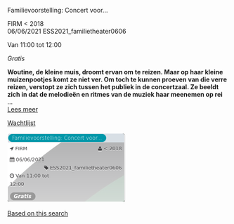 Familievoorstelling: Concert voor...

FIRM < 2018  
06/06/2021 ESS2021\_familietheater0606  

Van 11:00 tot 12:00

*Gratis*

  

  

**Woutine, de kleine muis, droomt ervan om te reizen. Maar op haar kleine muizenpootjes komt ze niet ver. Om toch te kunnen proeven van die verre reizen, verstopt ze zich tussen het publiek in de concertzaal. Ze beeldt zich in dat de melodieën en ritmes van de muziek haar meenemen op rei** ...  
[Lees meer](https://tickets.vgc.be/activity/subscribe/ESS2021_familietheater0606)

[Wachtlijst](https://tickets.vgc.be/activity/subscribe/ESS2021_familietheater0606)

![](62822.png)

[Based on this search](https://tickets.vgc.be/activity/index?&vrijeplaatsen=1&Age%5B%5D=3%2C4&entity=109)
